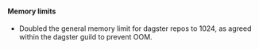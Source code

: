 #### Memory limits
- Doubled the general memory limit for dagster repos to 1024, as agreed within the dagster guild to prevent OOM.
